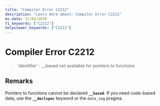 ```yaml
---
title: "Compiler Error C2212"
description: "Learn more about: Compiler Error C2212"
ms.date: 11/04/2016
f1_keywords: ["C2212"]
helpviewer_keywords: ["C2212"]
---
```

# Compiler Error C2212

> 'identifier' : __based not available for pointers to functions

## Remarks

Pointers to functions cannot be declared **`__based`**. If you need code-based data, use the **`__declspec`** keyword or the `data_seg` pragma.
